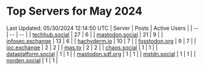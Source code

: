 # Top Servers for May 2024
Last Updated: 05/30/2024 12:14:50 UTC
| Server | Posts | Active Users |
| -- | -- | -- |
| [techhub.social](https://techhub.social/tags/PowerShell) | 27 | 6 |
| [mastodon.social](https://mastodon.social/tags/PowerShell) | 21 | 9 |
| [infosec.exchange](https://infosec.exchange/tags/PowerShell) | 13 | 6 |
| [hachyderm.io](https://hachyderm.io/tags/PowerShell) | 10 | 7 |
| [fosstodon.org](https://fosstodon.org/tags/PowerShell) | 9 | 7 |
| [ioc.exchange](https://ioc.exchange/tags/PowerShell) | 2 | 2 |
| [mas.to](https://mas.to/tags/PowerShell) | 2 | 2 |
| [chaos.social](https://chaos.social/tags/PowerShell) | 1 | 1 |
| [dataplatform.social](https://dataplatform.social/tags/PowerShell) | 1 | 1 |
| [mastodon.sdf.org](https://mastodon.sdf.org/tags/PowerShell) | 1 | 1 |
| [mstdn.social](https://mstdn.social/tags/PowerShell) | 1 | 1 |
| [norden.social](https://norden.social/tags/PowerShell) | 1 | 1 |

